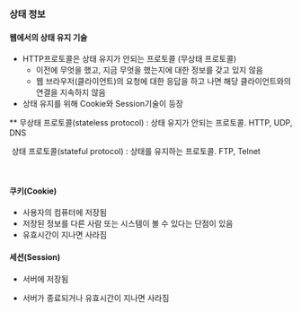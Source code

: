 ### 상태 정보



#### 웹에서의 상태 유지 기술

- HTTP프로토콜은 상태 유지가 안되는 프로토콜 (무상태 프로토콜)
  - 이전에 무엇을 했고, 지금 무엇을 했는지에 대한 정보를 갖고 있지 않음
  -  웹 브라우저(클라이언트)의 요청에 대한 응답을 하고 나면 해당 클라이언트와의 연결을 지속하지 않음
- 상태 유지를 위해 Cookie와 Session기술이 등장



** 무상태 프로토콜(stateless protocol) : 상태 유지가 안되는 프로토콜. HTTP, UDP, DNS 

​	 상태 프로토콜(stateful protocol) : 상태를 유지하는 프로토콜. FTP, Telnet

​	

#### 쿠키(Cookie)

- 사용자의 컴퓨터에 저장됨
- 저장된 정보를 다른 사람 또는 시스템이 볼 수 있다는 단점이 있음
- 유효시간이 지나면 사라짐



#### 세션(Session)

- 서버에 저장됨

- 서버가 종료되거나 유효시간이 지나면 사라짐

  